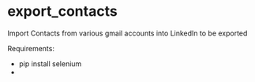 # export_contacts
Import Contacts from various gmail accounts into LinkedIn to be exported


Requirements:
- pip install selenium
- 
